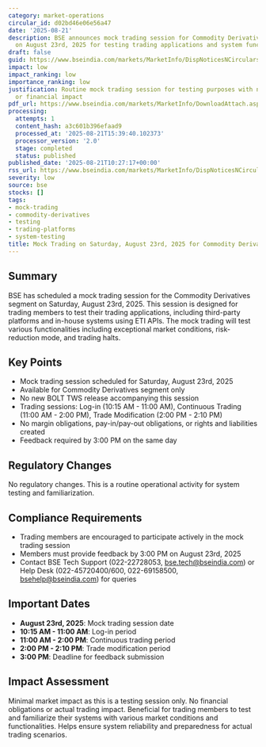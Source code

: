 ```yaml
---
category: market-operations
circular_id: d02bd46e06e56a47
date: '2025-08-21'
description: BSE announces mock trading session for Commodity Derivatives segment
  on August 23rd, 2025 for testing trading applications and system functionalities.
draft: false
guid: https://www.bseindia.com/markets/MarketInfo/DispNoticesNCirculars.aspx?Noticeid={92D6D8E0-9152-4FD4-AD95-38C766625B03}&noticeno=20250821-17&dt=08/21/2025&icount=17&totcount=63&flag=0
impact: low
impact_ranking: low
importance_ranking: low
justification: Routine mock trading session for testing purposes with no operational
  or financial impact
pdf_url: https://www.bseindia.com/markets/MarketInfo/DownloadAttach.aspx?id=20250821-17&attachedId=
processing:
  attempts: 1
  content_hash: a3c601b396efaad9
  processed_at: '2025-08-21T15:39:40.102373'
  processor_version: '2.0'
  stage: completed
  status: published
published_date: '2025-08-21T10:27:17+00:00'
rss_url: https://www.bseindia.com/markets/MarketInfo/DispNoticesNCirculars.aspx?Noticeid={92D6D8E0-9152-4FD4-AD95-38C766625B03}&noticeno=20250821-17&dt=08/21/2025&icount=17&totcount=63&flag=0
severity: low
source: bse
stocks: []
tags:
- mock-trading
- commodity-derivatives
- testing
- trading-platforms
- system-testing
title: Mock Trading on Saturday, August 23rd, 2025 for Commodity Derivatives segment
---
```


## Summary

BSE has scheduled a mock trading session for the Commodity Derivatives segment on Saturday, August 23rd, 2025. This session is designed for trading members to test their trading applications, including third-party platforms and in-house systems using ETI APIs. The mock trading will test various functionalities including exceptional market conditions, risk-reduction mode, and trading halts.

## Key Points

- Mock trading session scheduled for Saturday, August 23rd, 2025
- Available for Commodity Derivatives segment only
- No new BOLT TWS release accompanying this session
- Trading sessions: Log-in (10:15 AM - 11:00 AM), Continuous Trading (11:00 AM - 2:00 PM), Trade Modification (2:00 PM - 2:10 PM)
- No margin obligations, pay-in/pay-out obligations, or rights and liabilities created
- Feedback required by 3:00 PM on the same day

## Regulatory Changes

No regulatory changes. This is a routine operational activity for system testing and familiarization.

## Compliance Requirements

- Trading members are encouraged to participate actively in the mock trading session
- Members must provide feedback by 3:00 PM on August 23rd, 2025
- Contact BSE Tech Support (022-22728053, bse.tech@bseindia.com) or Help Desk (022-45720400/600, 022-69158500, bsehelp@bseindia.com) for queries

## Important Dates

- **August 23rd, 2025**: Mock trading session date
- **10:15 AM - 11:00 AM**: Log-in period
- **11:00 AM - 2:00 PM**: Continuous trading period
- **2:00 PM - 2:10 PM**: Trade modification period
- **3:00 PM**: Deadline for feedback submission

## Impact Assessment

Minimal market impact as this is a testing session only. No financial obligations or actual trading impact. Beneficial for trading members to test and familiarize their systems with various market conditions and functionalities. Helps ensure system reliability and preparedness for actual trading scenarios.